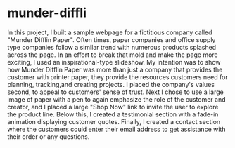 # munder-diffli
In this project, I built a sample webpage for a fictitious company called "Munder Difflin Paper".
Often times, paper companies and office supply type companies follow a similar trend with numerous 
products splashed across the page. In an effort to break that mold and make the page more exciting, 
I used an inspirational-type slideshow. My intention was to show how Munder Difflin Paper was more 
than just a company that provides the customer with printer paper, they provide the resources 
customers need for planning, tracking,and creating projects. I placed the company's values second, 
to appeal to customers' sense of trust. Next I chose to use a large image of paper with a pen to 
again emphasize the role of the customer and creator, and I placed a large "Shop Now" link to invite 
the user to explore the product line. Below this, I created a testimonial section with a fade-in 
animation displaying customer quotes. Finally, I created a contact section where the customers could 
enter their email address to get assistance with their order or any questions. 
